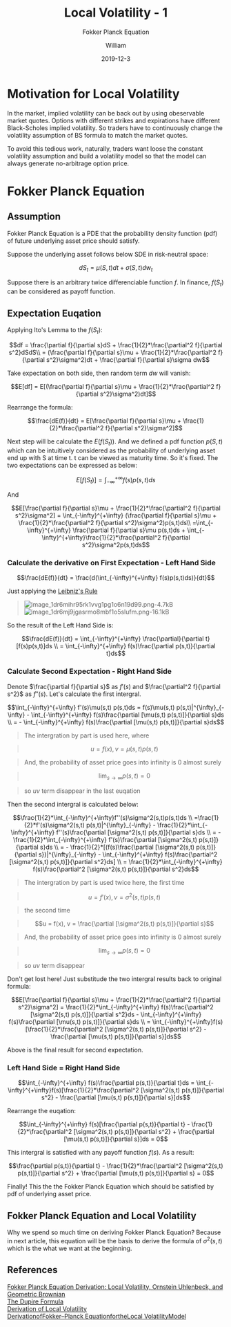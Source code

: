 ﻿---
layout:     post
title:      Local Volatility - 1
subtitle:   Fokker Planck Equation
date:       2019-12-3
author:     William
header-img: img/post-bg-regression.jpg
catalog: true
tags:
    - Volatility
    - Stochastic Calculus
    - Math
---
<script type="text/x-mathjax-config">
  MathJax.Hub.Config({
    tex2jax: { 
      inlineMath: [['$','$'], ['\\(','\\)']],
      processEscapes: true
    }
  });
  </script>
<script type="text/javascript" async
  src="https://cdnjs.cloudflare.com/ajax/libs/mathjax/2.7.5/MathJax.js?config=TeX-MML-AM_CHTML">
</script>

# Motivation for Local Volatility
In the market, implied volatility can be back out by using obeservable market quotes. Options with different strikes and expirations have different Black-Scholes implied volatility. So traders have to continuously change the volatility assumption of BS formula to match the market quotes. 

To avoid this tedious work, naturally, traders want loose the constant volatility assumption and build a volatility model so that the model can always generate no-arbitrage option price. 

# Fokker Planck Equation
## Assumption
Fokker Planck Equation is a PDE that the probability density function (pdf) of future underlying asset price should satisfy. 

Suppose the underlying asset follows below SDE in risk-neutral space:

$$dS_t = \mu(S,t)dt + \sigma(S,t)dw_t$$

Suppose there is an arbitrary twice differenciable function $f$. In finance, $f(S_t)$ can be considered as payoff function. 

## Expectation Euqation
Applying Ito's Lemma to the $f(S_t)$:

$$df = \frac{\partial f}{\partial s}dS + \frac{1}{2}*\frac{\partial^2 f}{\partial s^2}dSdS\\
= (\frac{\partial f}{\partial s}\mu + \frac{1}{2}*\frac{\partial^2 f}{\partial s^2}\sigma^2)dt + \frac{\partial f}{\partial s}\sigma dw$$

Take expectation on both side, then random term $dw$ will vanish:

$$E[df] = E[(\frac{\partial f}{\partial s}\mu + \frac{1}{2}*\frac{\partial^2 f}{\partial s^2}\sigma^2)dt]$$

Rearrange the formula:

$$\frac{dE(f)}{dt} = E[\frac{\partial f}{\partial s}\mu + \frac{1}{2}*\frac{\partial^2 f}{\partial s^2}\sigma^2]$$

Next step will be calculate the $E(f(S_t))$. And we defined a pdf function $p(S,t)$ which can be intuitively considered as the probability of underlying asset end up with S at time t. t can be viewed as maturity time. So it's fixed. The two expectations can be expressed as below:

$$E[f(S_t)] = \int_{-\infty}^{+\infty} f(s)p(s,t)ds$$

And

$$E[\frac{\partial f}{\partial s}\mu + \frac{1}{2}*\frac{\partial^2 f}{\partial s^2}\sigma^2] = \int_{-\infty}^{+\infty} (\frac{\partial f}{\partial s}\mu + \frac{1}{2}*\frac{\partial^2 f}{\partial s^2}\sigma^2)p(s,t)ds\\
=\int_{-\infty}^{+\infty} \frac{\partial f}{\partial s}\mu p(s,t)ds + \int_{-\infty}^{+\infty}\frac{1}{2}*\frac{\partial^2 f}{\partial s^2}\sigma^2p(s,t)ds$$

### Calculate the derivative on First Expectation - Left Hand Side

$$\frac{dE(f)}{dt} = \frac{d(\int_{-\infty}^{+\infty} f(s)p(s,t)ds)}{dt}$$

Just applying the [Leibniz's Rule](https://en.wikipedia.org/wiki/Leibniz_integral_rule)
>![image_1dr6mihr95rk1vvg1pg1o6n19d99.png-4.7kB][1]
>![image_1dr6mj9jgasrmo8mbf1o5slufm.png-16.1kB][2]

So the result of the Left Hand Side is:

$$\frac{dE(f)}{dt} = \int_{-\infty}^{+\infty} \frac{\partial}{\partial t}[f(s)p(s,t)]ds \\
= \int_{-\infty}^{+\infty} f(s)\frac{\partial p(s,t)}{\partial t}ds$$

### Calculate Second Expectation - Right Hand Side
Denote $\frac{\partial f}{\partial s}$ as $f'(s)$ and $\frac{\partial^2 f}{\partial s^2}$ as $f''(s)$. Let's calculate the first intergral.

$$\int_{-\infty}^{+\infty} f'(s)\mu(s,t) p(s,t)ds = f(s)\mu(s,t) p(s,t)|^{\infty}_{-\infty} - \int_{-\infty}^{+\infty} f(s)\frac{\partial [\mu(s,t) p(s,t)]}{\partial s}ds \\
= - \int_{-\infty}^{+\infty} f(s)\frac{\partial [\mu(s,t) p(s,t)]}{\partial s}ds$$

> The intergration by part is used here, where

> $$u = f(x), v = \mu(s,t) p(s,t)$$

> And, the probability of asset price goes into infinity is 0 almost surely 

> $$\lim_{s \to \infty} p(s,t) = 0$$

> so $uv$ term disappear in the last euqation

Then the second intergral is calculated below:

$$\frac{1}{2}*\int_{-\infty}^{+\infty}f''(s)\sigma^2(s,t)p(s,t)ds \\
=\frac{1}{2}*f'(s)\sigma^2(s,t) p(s,t)|^{\infty}_{-\infty} - \frac{1}{2}*\int_{-\infty}^{+\infty} f''(s)\frac{\partial [\sigma^2(s,t) p(s,t)]}{\partial s}ds \\
= - \frac{1}{2}*\int_{-\infty}^{+\infty} f'(s)\frac{\partial [\sigma^2(s,t) p(s,t)]}{\partial s}ds \\
= - \frac{1}{2}*[(f(s)\frac{\partial [\sigma^2(s,t) p(s,t)]}{\partial s})|^{\infty}_{-\infty} - \int_{-\infty}^{+\infty} f(s)\frac{\partial^2 [\sigma^2(s,t) p(s,t)]}{\partial s^2}ds] \\
= \frac{1}{2}*\int_{-\infty}^{+\infty} f(s)\frac{\partial^2 [\sigma^2(s,t) p(s,t)]}{\partial s^2}ds$$

> The intergration by part is used twice here, the first time

> $$u = f'(x), v = \sigma^2(s,t) p(s,t)$$

> the second time

> $$u = f(x), v = \frac{\partial [\sigma^2(s,t) p(s,t)]}{\partial s}$$

> And, the probability of asset price goes into infinity is 0 almost surely 

> $$\lim_{s \to \infty} p(s,t) = 0$$

> so $uv$ term disappear

Don't get lost here! Just substitude the two intergral results back to original formula:

$$E[\frac{\partial f}{\partial s}\mu + \frac{1}{2}*\frac{\partial^2 f}{\partial s^2}\sigma^2] = \frac{1}{2}*\int_{-\infty}^{+\infty} f(s)\frac{\partial^2 [\sigma^2(s,t) p(s,t)]}{\partial s^2}ds - \int_{-\infty}^{+\infty} f(s)\frac{\partial [\mu(s,t) p(s,t)]}{\partial s}ds \\
= \int_{-\infty}^{+\infty}f(s)[\frac{1}{2}*\frac{\partial^2 [\sigma^2(s,t) p(s,t)]}{\partial s^2} - \frac{\partial [\mu(s,t) p(s,t)]}{\partial s}]ds$$

Above is the final result for second expectation.

### Left Hand Side = Right Hand Side

$$\int_{-\infty}^{+\infty} f(s)\frac{\partial p(s,t)}{\partial t}ds = \int_{-\infty}^{+\infty}f(s)[\frac{1}{2}*\frac{\partial^2 [\sigma^2(s,t) p(s,t)]}{\partial s^2} - \frac{\partial [\mu(s,t) p(s,t)]}{\partial s}]ds$$

Rearrange the euqation:

$$\int_{-\infty}^{+\infty} f(s)[\frac{\partial p(s,t)}{\partial t} - \frac{1}{2}*\frac{\partial^2 [\sigma^2(s,t) p(s,t)]}{\partial s^2} + \frac{\partial [\mu(s,t) p(s,t)]}{\partial s}]ds = 0$$

This intergral is satisfied with any payoff function $f(s)$. As a result:

$$\frac{\partial p(s,t)}{\partial t} - \frac{1}{2}*\frac{\partial^2 [\sigma^2(s,t) p(s,t)]}{\partial s^2} + \frac{\partial [\mu(s,t) p(s,t)]}{\partial s} = 0$$

Finally! This the the Fokker Planck Equation which should be satisfied by pdf of underlying asset price.

## Fokker Planck Equation and Local Volatility
Why we spend so much time on deriving Fokker Planck Equation? Because in next article, this equation will be the basis to derive the formula of $\sigma^2(s,t)$ which is the what we want at the beginning.












## References
[Fokker Planck Equation Derivation: Local Volatility, Ornstein Uhlenbeck, and Geometric Brownian](https://www.youtube.com/watch?v=MmcgT6-lBoY)  
[The Dupire Formula](http://wwwf.imperial.ac.uk/~mdavis/FDM11/DUPIRE_FORMULA.PDF)  
[Derivation of Local Volatility](https://www.frouah.com/finance%20notes/Dupire%20Local%20Volatility.pdf)  
[DerivationofFokker–Planck EquationfortheLocal VolatilityModel](https://link.springer.com/content/pdf/bbm%3A978-1-137-46275-6%2F1.pdf)  



  [1]: http://static.zybuluo.com/williamhkh/ba0h7aql0urafy86a8xft7cv/image_1dr6mihr95rk1vvg1pg1o6n19d99.png
  [2]: http://static.zybuluo.com/williamhkh/inbqdqn01tznyisx6o0a8tgw/image_1dr6mj9jgasrmo8mbf1o5slufm.png